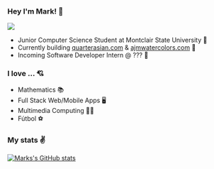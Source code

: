 ### Hey I'm Mark! 👋
![](https://komarev.com/ghpvc/?username=markymauro13&color=blueviolet)
- Junior Computer Science Student at Montclair State University 🦅 
- Currently building [quarterasian.com](https://www.quarterasian.com/) & [ajmwatercolors.com](http://www.ajmwatercolors.com/) 🎨
- Incoming Software Developer Intern @ ??? 💼


### I love ... 💘

- Mathematics 📚
- Full Stack Web/Mobile Apps 🖥
- Multimedia Computing 🤹‍♂️
- Fútbol ⚽

### My stats ✌

[![Marks's GitHub stats](https://github-readme-stats.vercel.app/api?username=markymauro13&show_icons=true&theme=tokyonight)](https://github.com/markymauro13/github-readme-stats)



